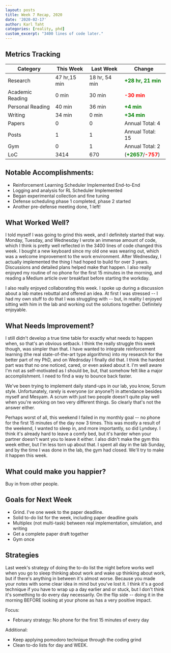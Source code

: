 ```yaml
---
layout: posts
title: Week 7 Recap, 2020
date: '2020-02-17'
author: Karl Taht
categories: [reality, phd]
custom_excerpt: "3400 lines of code later."
---
```



## Metrics Tracking

| Category | This Week | Last Week | Change |
|------------------|----------------|---------------|---------|
| Research         | 47 hr,15 min | 18 hr, 54 min   | <span style="color:green">**+28 hr, 21 min**</span> |
| Academic Reading | 0 min        | 30 min          | <span style="color:red">**-30 min**</span> |
| Personal Reading | 40 min       | 36 min          | <span style="color:green">**+4 min**</span>  | 
| Writing          | 34 min       | 0 min           | <span style="color:green">**+34 min**</span> | 
| Papers           | 0            | 0               | Annual Total: 4 | 
| Posts            | 1            | 1               | Annual Total: 15 | 
| Gym              | 0            | 1               | Annual Total: 2 |
| LoC              | 3414         | 670             |(<span style="color:green">**+2657**</span>/<span style="color:red">**-757**</span>) |

<!--
LOC: git log --since=2020-02-03 --until=2020-02-09 --shortstat --oneline
-->

## Notable Accomplishments:

* Reinforcement Learning Scheduler Implemented End-to-End
* Logging and analysis for RL Scheduler Implemented
* Began experimental collection and fine tuning
* Defense scheduling phase 1 completed, phase 2 started
* Another pre-defense meeting done, 1 left!

## What Worked Well?

I told myself I was going to grind this week, and I definitely started that way.
Monday, Tuesday, and Wednesday I wrote an immense amount of code, which I think
is pretty well reflected in the 3400 lines of code changed this week. I bought a
new keyboard since my old one was wearing out, which was a welcome improvement
to the work environment. After Wednesday, I actually implemented the thing I had
hoped to build for over 3 years. Discussions and detailed plans helped make that
happen. I also really enjoyed my routine of no phone for the first 15 minutes in
the morning, and reading a Medium article over breakfast before starting the workday.

I also really enjoyed collaborating this week. I spoke up during a discussion about
a lab mates rebuttal and offered an idea. At first I was stressed -- I had my
own stuff to do that I was struggling with -- but, in reality I enjoyed sitting
with him in the lab and working out the solutions together. Definitely enjoyable.

## What Needs Improvement?

I still didn't develop a true time table for exactly what needs to happen when,
so that's an obvious setback. I think the really struggle this week though, was
simpler than that. I have wanted to integrate reinforcement learning (the real
state-of-the-art type algorithms) into my research for the better part of my PhD,
and on Wednsday I finally did that. I think the hardest part was that no one 
noticed, cared, or even asked about it. I'm well aware I'm not as self-motivated
as I should be, but, that somehow felt like a major accomplishment. I need to
find a way to bounce back faster. 

We've been trying to implement daily stand-ups in our lab, you know, Scrum style.
Unfortunately, rarely is everyone (or anyone?) in attendance besides myself and Mesyam.
A scrum with just two people doesn't quite play well when you're working on two
very different things. So clearly that's not the answer either.

Perhaps worst of all, this weekend I failed in my monthly goal -- no phone for
the first 15 minutes of the day now 3 times. This was mostly a result of the weekend,
I wanted to sleep in, and more importantly, so did Lyndsey. I think it's already
hard to leave a comfy bed, but it's harder when your partner doesn't want you to
leave it either. I also didn't make the gym this week either, but I'm less torn 
up about that. I spent all day in the lab Sunday, and by the time I was done in 
the lab, the gym had closed. We'll try to make it happen this week. 

## What could make you happier?

Buy in from other people.

## Goals for Next Week

* Grind. I've one week to the paper deadline. 
* Solid to-do list for the week, including paper deadline goals
* Multiplex (not multi-task) between real implementation, simulation, and writing
* Get a complete paper draft together
* Gym once

## Strategies

Last week's strategy of doing the to-do list the night before works well when
you go to sleep thinking about work and wake up thinking about work, but if
there's anything in between it's almost worse. Because you made your notes with
some clear idea in mind but you've lost it. I think it's a good technique if you
have to wrap up a day earlier and or stuck, but I don't think it's something to
do every day necessarily. On the flip side -- doing it in the morning BEFORE
looking at your phone as has a very positive impact.

Focus:
* February strategy: No phone for the first 15 minutes of every day

Additional:
* Keep applying pomodoro technique through the coding grind
* Clean to-do lists for day and WEEK.